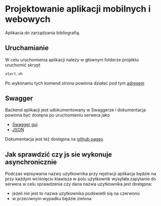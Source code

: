 # Projektowanie aplikacji mobilnych i webowych

Aplikacia do zarządzania bibliografią. 

## Uruchamianie

W celu uruchomienia aplikacji należy w głównym folderze
projektu uruchomić skrypt

```bash
start.sh
```

Po wykonaniu tych komend strona powinna działać pod tym  [adresem](http://localhost:8080)

## Swagger

Backend aplikacji jest udokumentowany w Swaggerze i dokumentacja powinna być dostęna po uruchomieniu serwera jako
- [Swagger gui](http://localhost:42069/swagger-ui.html)
- [JSON](http://localhost:42069/v2/api-docs)

Dokumentacja jest też dostępna na [github pages](https://ziemniakoss.github.io/TworzenieAplikacjiMobilnychIWebowych/)

## Jak sprawdzić czy js sie wykonuje asynchronicznie

Podczas wpisywania nazwy użytkownika przy rejstracji aplikacja będzie na przy każdym wciśnięciu klawisza w polu użytkownik wysyłała
zapytanie do serwera w celu sprawdzenia czy dana nazwa użytkownika jest dostępna:
- jeżeli nie jest to nazwa użytkownika podświetli się na czerwono
- w przeciwnym wypadku będzie zielona
